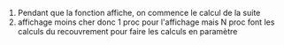 1. Pendant que la fonction affiche, on commence le calcul de la suite
2. affichage moins cher donc 1 proc pour l'affichage mais N proc font les calculs du recouvrement pour faire les calculs en paramètre
